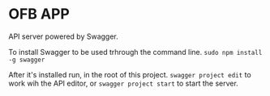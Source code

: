 # OFB APP

API server powered by Swagger.

To install Swagger to be used trhrough the command line.
`sudo npm install -g swagger`

After it's installed run, in the root of this project. `swagger project edit` to work wih the API editor, or `swagger project start` to start the server.
